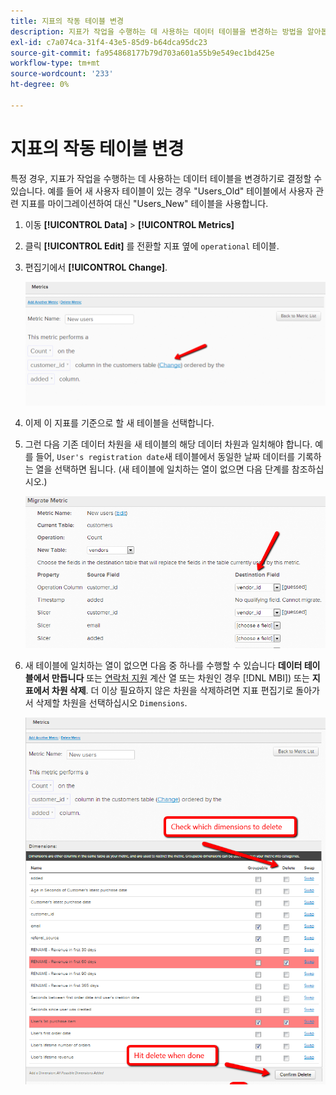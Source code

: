 ```yaml
---
title: 지표의 작동 테이블 변경
description: 지표가 작업을 수행하는 데 사용하는 데이터 테이블을 변경하는 방법을 알아봅니다.
exl-id: c7a074ca-31f4-43e5-85d9-b64dca95dc23
source-git-commit: fa954868177b79d703a601a55b9e549ec1bd425e
workflow-type: tm+mt
source-wordcount: '233'
ht-degree: 0%

---
```


# 지표의 작동 테이블 변경

특정 경우, 지표가 작업을 수행하는 데 사용하는 데이터 테이블을 변경하기로 결정할 수 있습니다. 예를 들어 새 사용자 테이블이 있는 경우 &quot;Users\_Old&quot; 테이블에서 사용자 관련 지표를 마이그레이션하여 대신 &quot;Users\_New&quot; 테이블을 사용합니다.

1. 이동 **[!UICONTROL Data]** > **[!UICONTROL Metrics]**
1. 클릭 **[!UICONTROL Edit]** 를 전환할 지표 옆에 `operational` 테이블.
1. 편집기에서 **[!UICONTROL Change]**.

   ![](../../assets/change-metrics-1.png)
1. 이제 이 지표를 기준으로 할 새 테이블을 선택합니다.
1. 그런 다음 기존 데이터 차원을 새 테이블의 해당 데이터 차원과 일치해야 합니다. 예를 들어, `User's registration date`새 테이블에서 동일한 날짜 데이터를 기록하는 열을 선택하면 됩니다. (새 테이블에 일치하는 열이 없으면 다음 단계를 참조하십시오.)

   ![](../../assets/change-metrics-2.png)

1. 새 테이블에 일치하는 열이 없으면 다음 중 하나를 수행할 수 있습니다 **데이터 테이블에서 만듭니다** 또는 [연락처 지원](https://experienceleague.adobe.com/docs/commerce-knowledge-base/kb/troubleshooting/miscellaneous/mbi-service-policies.html?lang=en) 계산 열 또는 차원인 경우 [!DNL MBI]) 또는 **지표에서 차원 삭제**. 더 이상 필요하지 않은 차원을 삭제하려면 지표 편집기로 돌아가서 삭제할 차원을 선택하십시오 `Dimensions`.

   ![](../../assets/change-metrics-3.png)
